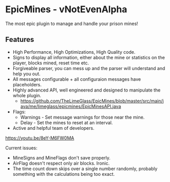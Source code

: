 # EpicMines - vNotEvenAlpha
The most epic plugin to manage and handle your prison mines!

## Features
- High Performance, High Optimizations, High Quality code.
- Signs to display all information, either about the mine or statistics on the player, blocks mined, reset time etc.
- Forgiveable parser, you can mess up and the parser will understand and help you out.
- All messages configurable + all configuraion messages have placeholders.
- Highly advanced API, well engineered and designed to manipulate the whole plugin.
  - https://github.com/TheLimeGlass/EpicMines/blob/master/src/main/java/me/limeglass/epicmines/EpicMinesAPI.java
- Flags:
  - Warnings - Set message warnings for those near the mine.
  - Delay - Set the mines to reset at an interval.
- Active and helpful team of developers.

https://youtu.be/8eY-M6FW0MA


Current issues:
- MineSigns and MineFlags don't save properly.
- AirFlag doesn't respect only air blocks. Ironic.
- The time count down skips over a single number randomly, probably something with the calculations being too exact.
